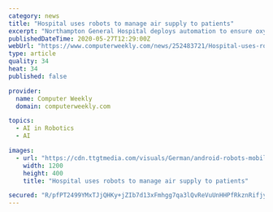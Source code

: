 ```yaml
---
category: news
title: "Hospital uses robots to manage air supply to patients"
excerpt: "Northampton General Hospital deploys automation to ensure oxygen is always available as demand increases amid Covid-19 crisis."
publishedDateTime: 2020-05-27T12:29:00Z
webUrl: "https://www.computerweekly.com/news/252483721/Hospital-uses-robots-to-manage-air-supply-to-patients"
type: article
quality: 34
heat: 34
published: false

provider:
  name: Computer Weekly
  domain: computerweekly.com

topics:
  - AI in Robotics
  - AI

images:
  - url: "https://cdn.ttgtmedia.com/visuals/German/android-robots-mobile-google.png"
    width: 1200
    height: 400
    title: "Hospital uses robots to manage air supply to patients"

secured: "R/pfPT2499YMxTJjQHKy+jZIb7d13xFmhgg7qa3lQvReVuUnHHPfRkznRifjy/NW0KiT6K1SS3YkqIL+g3X1yOoE3358fo80gaNrrq7IVbU9ol22628e59xlwZIPseadfB5pISezb1Lq6caaKGScMAJKkubRNuszKwhbbTvVyoUnIri3R8lWzpBWn+YdrOO9sKkPGlbFi1uDDkOId9ZHIV4PlinT/ZYF7149IMCnuMCCpeo7eEYk5J2MfzcnxpDrhOr64MgjJK/LhDQqX2xMGc+gFeUSoymp8tkrkfjQr+I35RqoD1u1cHbGNbhao2m8;TH3OnYSzlq6tWXfEGEzApA=="
---
```


